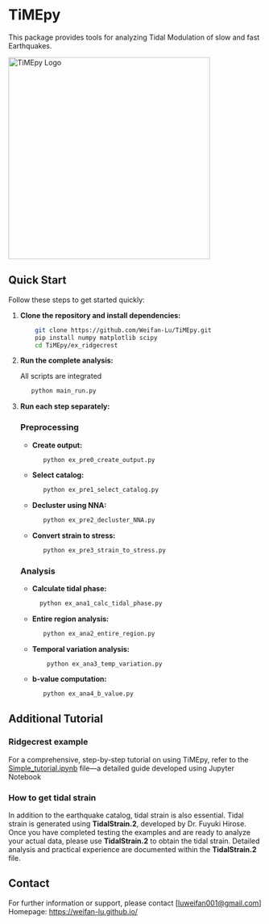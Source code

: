 # TiMEpy

This package provides tools for analyzing Tidal Modulation of slow and fast Earthquakes.

<img src="https://raw.githubusercontent.com/Weifan-Lu/TiMEpy/main/Logo.png" alt="TiMEpy Logo" width="400"/>


## Quick Start

Follow these steps to get started quickly:

1. **Clone the repository and install dependencies:**

   ```bash
       git clone https://github.com/Weifan-Lu/TiMEpy.git
       pip install numpy matplotlib scipy
       cd TiMEpy/ex_ridgecrest

2. **Run the complete analysis:**
   
   All scripts are integrated
   ```bash
      python main_run.py
   ```

4. **Run each step separately:**
   ### Preprocessing
   - **Create output:**  
     ```bash
        python ex_pre0_create_output.py
     ```
   - **Select catalog:**  
     ```bash
        python ex_pre1_select_catalog.py
     ```
   - **Decluster using NNA:**  
     ```bash 
        python ex_pre2_decluster_NNA.py
     ```
   - **Convert strain to stress:**  
     ```bash 
        python ex_pre3_strain_to_stress.py
     ```
   ### Analysis
   - **Calculate tidal phase:**
      ```bash
        python ex_ana1_calc_tidal_phase.py
      ```
   - **Entire region analysis:**
      ```bash  
         python ex_ana2_entire_region.py
      ```
   - **Temporal variation analysis:**
      ```
          python ex_ana3_temp_variation.py
      ```
   - **b-value computation:**
      ```bash  
         python ex_ana4_b_value.py
      ```

## Additional Tutorial
 ### Ridgecrest example
  
For a comprehensive, step-by-step tutorial on using TiMEpy, refer to the [Simple_tutorial.ipynb](https://github.com/Weifan-Lu/TiMEpy/blob/main/Simple_tutorial.ipynb)  file—a detailed guide developed using Jupyter Notebook

 ### How to get tidal strain
 
In addition to the earthquake catalog, tidal strain is also essential. Tidal strain is generated using **TidalStrain.2**, developed by Dr. Fuyuki Hirose. Once you have completed testing the examples and are ready to analyze your actual data, please use **TidalStrain.2** to obtain the tidal strain. Detailed analysis and practical experience are documented within the **TidalStrain.2** file.


## Contact

For further information or support, please contact [luweifan001@gmail.com]
Homepage: https://weifan-lu.github.io/
